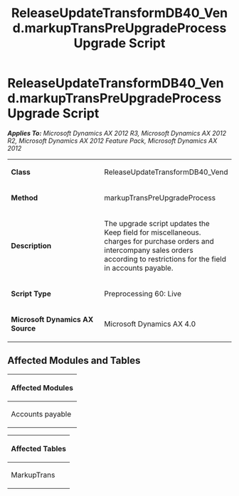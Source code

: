﻿---
title: ReleaseUpdateTransformDB40_Vend.markupTransPreUpgradeProcess Upgrade Script
TOCTitle: ReleaseUpdateTransformDB40_Vend.markupTransPreUpgradeProcess Upgrade Script
ms:assetid: 1f82888e-af2f-9ed8-1a1e-cead6bd29062
ms:mtpsurl: https://msdn.microsoft.com/en-us/library/JJ684871(v=AX.60)
ms:contentKeyID: 49707074
ms.date: 05/18/2015
mtps_version: v=AX.60
---

# ReleaseUpdateTransformDB40\_Vend.markupTransPreUpgradeProcess Upgrade Script 


_**Applies To:** Microsoft Dynamics AX 2012 R3, Microsoft Dynamics AX 2012 R2, Microsoft Dynamics AX 2012 Feature Pack, Microsoft Dynamics AX 2012_

<table>
<colgroup>
<col style="width: 50%" />
<col style="width: 50%" />
</colgroup>
<tbody>
<tr class="odd">
<td><p><strong>Class</strong></p></td>
<td><p>ReleaseUpdateTransformDB40_Vend</p></td>
</tr>
<tr class="even">
<td><p><strong>Method</strong></p></td>
<td><p>markupTransPreUpgradeProcess</p></td>
</tr>
<tr class="odd">
<td><p><strong>Description</strong></p></td>
<td><p>The upgrade script updates the Keep field for miscellaneous. charges for purchase orders and intercompany sales orders according to restrictions for the field in accounts payable.</p></td>
</tr>
<tr class="even">
<td><p><strong>Script Type</strong></p></td>
<td><p>Preprocessing 60: Live</p></td>
</tr>
<tr class="odd">
<td><p><strong>Microsoft Dynamics AX Source</strong></p></td>
<td><p>Microsoft Dynamics AX 4.0</p></td>
</tr>
</tbody>
</table>


## Affected Modules and Tables

<table>
<colgroup>
<col style="width: 100%" />
</colgroup>
<thead>
<tr class="header">
<th><p>Affected Modules</p></th>
</tr>
</thead>
<tbody>
<tr class="odd">
<td><p>Accounts payable</p></td>
</tr>
</tbody>
</table>


<table>
<colgroup>
<col style="width: 100%" />
</colgroup>
<thead>
<tr class="header">
<th><p>Affected Tables</p></th>
</tr>
</thead>
<tbody>
<tr class="odd">
<td><p>MarkupTrans</p></td>
</tr>
</tbody>
</table>

  


